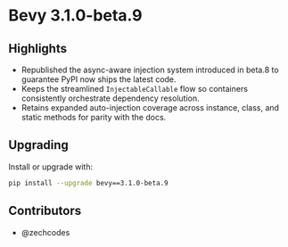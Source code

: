 # Bevy 3.1.0-beta.9

## Highlights
- Republished the async-aware injection system introduced in beta.8 to guarantee PyPI now ships the latest code.
- Keeps the streamlined `InjectableCallable` flow so containers consistently orchestrate dependency resolution.
- Retains expanded auto-injection coverage across instance, class, and static methods for parity with the docs.

## Upgrading
Install or upgrade with:

```bash
pip install --upgrade bevy==3.1.0-beta.9
```

## Contributors
- @zechcodes
